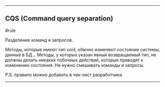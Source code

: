 
---
## CQS (Command query separation)
#rule 

Разделение команд и запросов.

Методы, которые имеют тип void, обычно изменяют состояние системы, данные в БД...
Методы, у которых указан явный возвращаемый тип, не должны делать никаких побочных действий, которые приводят к изменению состояния.
Не нужно смешивать команды и запросы.

P.S. правило можно добавить в чек-лист разработчика

---

##